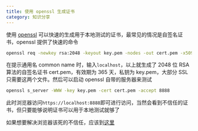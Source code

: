 ```yaml
---
title: 使用 openssl 生成证书
category: 知识分享
---
```


使用 [openssl](https://www.openssl.org/) 可以快速的生成用于本地测试的证书，最常见的情况是自签名证书，openssl 提供了快速的命令

```sh
openssl req -newkey rsa:2048 -keyout key.pem -nodes -out cert.pem -x509 -days 365
```

在提示通用名 common name 时，输入`localhost`，以上就生成了 2048 位 RSA 算法的自签名证书 cert.pem，有效期为 365 天，私钥为 key.pem，大部分 SSL 只需要这两个文件。然后可以启动 openssl 自带的服务器来测试

```sh
openssl s_server -WWW -key key.pem -cert cert.pem -accept 8888
```

此时浏览器访问`https://localhost:8888`即可进行访问，当然会看到不信任的证书，但只要能够说明证书可以用于本地测试就够了

如果想要解决浏览器该死的不信任，应该到[这里](https://gist.github.com/soarez/9688998)
